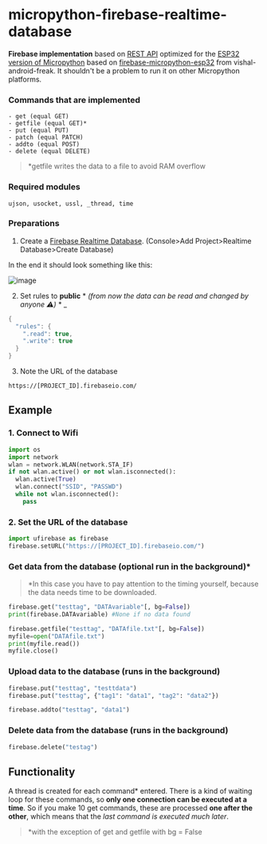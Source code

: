 # micropython-firebase-realtime-database
**Firebase implementation** based on [REST API](https://firebase.google.com/docs/reference/rest/database) optimized for the [ESP32 version of Micropython](https://github.com/micropython/micropython-esp32) based on [firebase-micropython-esp32](https://github.com/vishal-android-freak/firebase-micropython-esp32) from vishal-android-freak. It shouldn't be a problem to run it on other Micropython platforms.


### Commands that are implemented
```
- get (equal GET)
- getfile (equal GET)*
- put (equal PUT)
- patch (equal PATCH)
- addto (equal POST)
- delete (equal DELETE)
```
> *getfile writes the data to a file to avoid RAM overflow

### Required modules
```
ujson, usocket, ussl, _thread, time
```

### Preparations
1. Create a [Firebase Realtime Database](https://firebase.google.com/products/realtime-database). (Console>Add Project>Realtime Database>Create Database)

In the end it should look something like this:

![image](https://user-images.githubusercontent.com/77546092/114287154-f6071b00-9a64-11eb-9214-de75753a71c3.png)

2. Set rules to **public** * *(from now the data can be read and changed by anyone ⚠️)* *
_
```java
{
  "rules": {
    ".read": true,
    ".write": true
  }
}
```
3. Note the URL of the database
```
https://[PROJECT_ID].firebaseio.com/
```
## Example
### 1. Connect to Wifi

```python
import os
import network
wlan = network.WLAN(network.STA_IF)
if not wlan.active() or not wlan.isconnected():
  wlan.active(True)
  wlan.connect("SSID", "PASSWD")
  while not wlan.isconnected():
    pass
```

### 2. Set the URL of the database
```python
import ufirebase as firebase
firebase.setURL("https://[PROJECT_ID].firebaseio.com/")
```

### Get data from the database (optional run in the background)*
>*In this case you have to pay attention to the timing yourself, because the data needs time to be downloaded.
```python
firebase.get("testtag", "DATAvariable"[, bg=False])
print(firebase.DATAvariable) #None if no data found

firebase.getfile("testtag", "DATAfile.txt"[, bg=False])
myfile=open("DATAfile.txt")
print(myfile.read())
myfile.close()
```
### Upload data to the database (runs in the background)
```python
firebase.put("testtag", "testtdata")
firebase.put("testtag", {"tag1": "data1", "tag2": "data2"})

firebase.addto("testtag", "data1")
```
### Delete data from the database (runs in the background)
```python
firebase.delete("testag")
```
## Functionality
A thread is created for each command* entered. There is a kind of waiting loop for these commands, so **only one connection can be executed at a time**. So if you make 10 get commands, these are processed **one after the other**, which means that the _last command is executed much later_.
>*with the exception of get and getfile with bg = False
